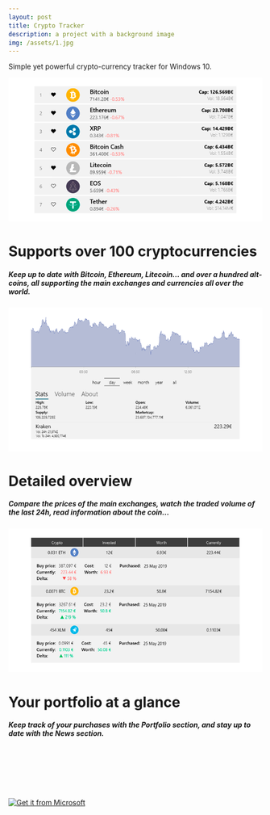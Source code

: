 ```yaml
---
layout: post
title: Crypto Tracker
description: a project with a background image
img: /assets/1.jpg
---
```


Simple yet powerful crypto-currency tracker for Windows 10.


<div class="project_descr">
	<img class="project_img" id="gridRow1" src="/assets/cryptotracker/top100_light.png"/>
	<div class="project_explanation">
		<h1>Supports over 100 cryptocurrencies</h1>
		<h5>Keep up to date with Bitcoin, Ethereum, Litecoin... and over a hundred alt-coins, all supporting the main exchanges and currencies all over the world.</h5>
	</div>
</div>

<div class="project_descr">
	<img class="project_img" id="gridRow2" src="/assets/cryptotracker/details_light.png"/>
	<div class="project_explanation">
		<h1>Detailed overview</h1>
		<h5>Compare the prices of the main exchanges, watch the traded volume of the last 24h, read information about the coin...</h5>
	</div>
</div>

<div class="project_descr">
	<img class="project_img" id="gridRow3" src="/assets/cryptotracker/portfolio_light.png"/>
	<div class="project_explanation">
		<h1>Your portfolio at a glance</h1>
		<h5>Keep track of your purchases with the Portfolio section, and stay up to date with
		the News section.</h5>
	</div>
</div>

<div style="">
	<a href="https://www.microsoft.com/store/apps/9n3b47hbvblc?ocid=badge?cid=personal">
		<img src="https://assets.windowsphone.com/85864462-9c82-451e-9355-a3d5f874397a/English_get-it-from-MS_InvariantCulture_Default.png" alt="Get it from Microsoft" class="img-center" style="width: 50%; max-width: 250px; margin-top: 10vw; ">
	</a>
</div>

<script>
	function changeTheme(){
		applyTheme();
	}
	
	function applyTheme(){
		if(window.localStorage.getItem("mode") == "dark"){
			document.getElementById("gridRow1").src = "/assets/cryptotracker/top100_dark.png";
			document.getElementById("gridRow2").src = "/assets/cryptotracker/details_dark.png";
			document.getElementById("gridRow3").src = "/assets/cryptotracker/portfolio_dark.png";
		} else{
			document.getElementById("gridRow1").src = "/assets/cryptotracker/top100_light.png";
			document.getElementById("gridRow2").src = "/assets/cryptotracker/details_light.png";
			document.getElementById("gridRow3").src = "/assets/cryptotracker/portfolio_light.png";
		}
	}
	applyTheme();
</script>